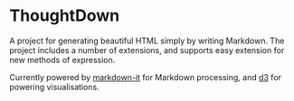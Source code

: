 # ThoughtDown

A project for generating beautiful HTML simply by writing Markdown. The project includes a number of extensions, and supports easy extension for new methods of expression.

Currently powered by [markdown-it](https://github.com/markdown-it/markdown-it) for Markdown processing, and [d3](https://github.com/d3/d3) for powering visualisations.

